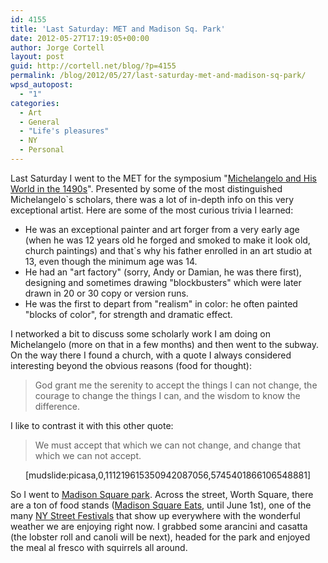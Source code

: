 ```yaml
---
id: 4155
title: 'Last Saturday: MET and Madison Sq. Park'
date: 2012-05-27T17:19:05+00:00
author: Jorge Cortell
layout: post
guid: http://cortell.net/blog/?p=4155
permalink: /blog/2012/05/27/last-saturday-met-and-madison-sq-park/
wpsd_autopost:
  - "1"
categories:
  - Art
  - General
  - "Life's pleasures"
  - NY
  - Personal
---
```

Last Saturday I went to the MET for the symposium "<a title="http://www.metmuseum.org/events/programs/lectures-and-panels/symposia/michelangelo-1" href="http://www.metmuseum.org/events/programs/lectures-and-panels/symposia/michelangelo-1" target="_blank">Michelangelo and His World in the 1490s</a>". Presented by some of the most distinguished Michelangelo`s scholars, there was a lot of in-depth info on this very exceptional artist. Here are some of the most curious trivia I learned:

  * He was an exceptional painter and art forger from a very early age (when he was 12 years old he forged and smoked to make it look old, church paintings) and that`s why his father enrolled in an art studio at 13, even though the minimum age was 14.
  * He had an "art factory" (sorry, Andy or Damian, he was there first), designing and sometimes drawing "blockbusters" which were later drawn in 20 or 30 copy or version runs.
  * He was the first to depart from "realism" in color: he often painted "blocks of color", for strength and dramatic effect.

I networked a bit to discuss some scholarly work I am doing on Michelangelo (more on that in a few months) and then went to the subway. On the way there I found a church, with a quote I always considered interesting beyond the obvious reasons (food for thought):

> God grant me the serenity to accept the things I can not change, the courage to change the things I can, and the wisdom to know the difference.

I like to contrast it with this other quote:

> We must accept that which we can not change, and change that which we can not accept.

<p style="text-align: center">
  [mudslide:picasa,0,111219615350942087056,5745401866106548881]
</p>

So I went to <a title="http://www.madisonsquarepark.org/" href="http://www.madisonsquarepark.org/" target="_blank">Madison Square park</a>. Across the street, Worth Square, there are a ton of food stands (<a title="http://www.madparknews.com/madison-square-park-restaurants/madison-square-eats-spring-2012/" href="http://www.madparknews.com/madison-square-park-restaurants/madison-square-eats-spring-2012/" target="_blank">Madison Square Eats</a>, until June 1st), one of the many <a title="http://www.newyorkled.com/nyc_events_Street_Fairs.htm" href="http://www.newyorkled.com/nyc_events_Street_Fairs.htm" target="_blank">NY Street Festivals</a> that show up everywhere with the wonderful weather we are enjoying right now. I grabbed some arancini and casatta (the lobster roll and canoli will be next), headed for the park and enjoyed the meal al fresco with squirrels all around.